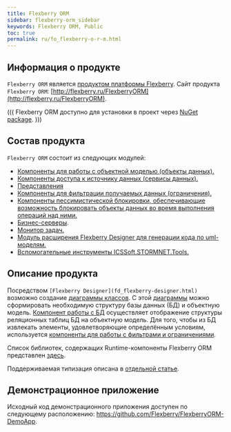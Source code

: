 ```yaml
---
title: Flexberry ORM
sidebar: flexberry-orm_sidebar
keywords: Flexberry ORM, Public
toc: true
permalink: ru/fo_flexberry-o-r-m.html
---
```


## Информация о продукте
`Flexberry ORM` является [продуктом платформы Flexberry](platform-structure.html). Сайт продукта `Flexberry ORM`: [http://flexberry.ru/FlexberryORM](http://flexberry.ru/FlexberryORM).

(((
<msg type=information>Flexberry ORM доступно для установки в проект через [NuGet package](https://www.nuget.org/packages/NewPlatform.Flexberry.ORM).</msg>
)))

## Состав продукта

`Flexberry ORM` состоит из следующих модулей:
* [Компоненты для работы с объектной моделью (объекты данных).](dataobject.html)
* [Компоненты доступа к источнику данных (сервисы данных).](data-service.html)
* [Представления](view-definition.html)
* [Компоненты для фильтрации получаемых данных (ограничения).](limitation.html)
* [Компоненты пессимистической блокировки, обеспечивающие возможность блокировать объекты данных во время выполнения операций над ними.](lock-service.html) 
* [Бизнес-серверы](business-logic.html).
* [Монитор задач.](business-task-monitor.html)
* [Модуль расширения Flexberry Designer для генерации кода по uml-моделям.](flexberry-orm-case-plugin.html)
* [Вспомогательные инструменты ICSSoft.STORMNET.Tools.](i-c-s-soft-s-t-o-r-m-n-e-t-tools.html)


## Описание продукта
Посредством `[Flexberry Designer](fd_flexberry-designer.html)` возможно создание [диаграммы классов](fd_class-diagram.html). С этой [диаграммы](fd_class-diagram.html) можно сформировать необходимую структуру базы данных (БД) и объектную модель. [Компонент работы с БД](data-service.html) осуществляет отображение структуры реляционных таблиц БД на объектную модель. Для того, чтобы из БД извлекать элементы, удовлетворяющие определённым условиям, используется [компоненты для работы с фильтрами и ограничениями](limitation.html).

Список библиотек, содержащих Runtime-компоненты Flexberry ORM представлен [здесь](flexberry-o-r-m-libraries.html).

Поддерживаемая типизация описана в [отдельной статье](flexberry-orm-types.html).

## Демонстрационное приложение
Исходный код демонстрационного приложения доступен по следующему расположению: <https://github.com/Flexberry/FlexberryORM-DemoApp>.
